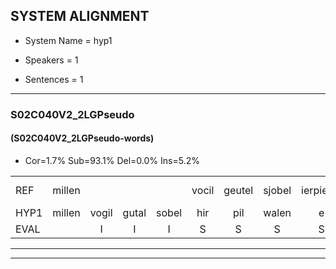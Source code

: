 
## SYSTEM ALIGNMENT

- System Name = hyp1

- Speakers = 1

- Sentences = 1

---

### S02C040V2_2LGPseudo

#### (S02C040V2_2LGPseudo-words)

- Cor=1.7%	Sub=93.1%	Del=0.0%	Ins=5.2%

|  |  |  |  |  |  |  |  |  |  |  |  |  |  |  |  |  |  |  |  |  |  |  |  |  |  |  |  |  |  |  |  |  |  |  |  |  |  |  |  |  |  |  |  |  |  |  |  |  |  |  |  |  |  |  |  |  |  |  |
|:--- |:---:|:---:|:---:|:---:|:---:|:---:|:---:|:---:|:---:|:---:|:---:|:---:|:---:|:---:|:---:|:---:|:---:|:---:|:---:|:---:|:---:|:---:|:---:|:---:|:---:|:---:|:---:|:---:|:---:|:---:|:---:|:---:|:---:|:---:|:---:|:---:|:---:|:---:|:---:|:---:|:---:|:---:|:---:|:---:|:---:|:---:|:---:|:---:|:---:|:---:|:---:|:---:|:---:|:---:|:---:|:---:|:---:|:---:|
| REF | millen |  |  |  | vocil | geutel | sjobel | ierpieuw | walaan | erke | haweel | saarweng | * | gevicht*(gevecht) | eemde | * | bepoud | orstalk | veten | veten*(vet) | * | gefouw | vurpaand | nizung | fiewon | * | kneurem | * | vawaai | strellen | zwieten | foetbans | oonste | muider | grijnken | * | * | * | * | * | schielstaug | prilsood | vloender | milste | veurder | kloeien | * | ulen | orponk | schodig | ijpo | menuur | * | spreikje | hiffreeuw | * | * | wooien |
| HYP1 | millen | vogil | gutal | sobel | hir | pil | walen | e | ku | hael | sawen | v | geveh | end | a | bebat | or | talk | eten | ven | ge | gea | vervuwen | nu | zin | vin | kneee | eren | a | va | ten | sen | voebans | oenta | d | nk | tan | sta | t | tari | brilstu | vuunda | nel | sta | vdg | kloue | en | or | ponk | sgodig | epo | muer | sre | sprekjum | hifr | mo | wwo | oen |
| EVAL |  | I | I | I | S | S | S | S | S | S | S | S | S | S | S | S | S | S | S | S | S | S | S | S | S | S | S | S | S | S | S | S | S | S | S | S | S | S | S | S | S | S | S | S | S | S | S | S | S | S | S | S | S | S | S | S | S | S |
---

---
